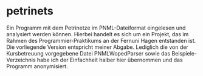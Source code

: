 # petrinets
Ein Programm mit dem Petrinetze im PNML-Dateiformat eingelesen und analysiert werden können.
Hierbei handelt es sich um ein Projekt, das im Rahmen des Programmier-Praktikums an der Fernuni Hagen entstanden ist.
Die vorliegende Version entspricht meiner Abgabe. Lediglich die von der Kursbetreuung vorgegebene Datei PNMLWopedParser sowie das Beispiele-Verzeichnis habe ich der Einfachheit halber hier übernommen und das Programm anonymisiert.
